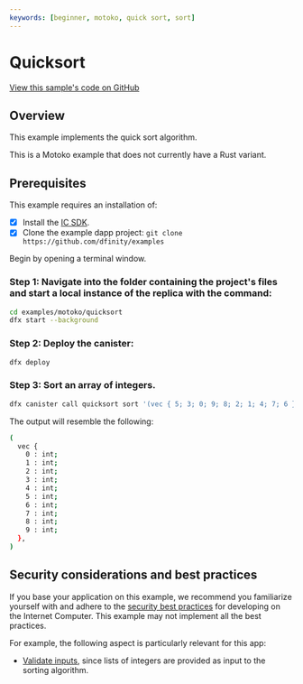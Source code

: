 ```yaml
---
keywords: [beginner, motoko, quick sort, sort]
---
```


# Quicksort

[View this sample's code on GitHub](https://github.com/dfinity/examples/tree/master/motoko/quicksort)

## Overview
This example implements the quick sort algorithm.

This is a Motoko example that does not currently have a Rust variant. 

## Prerequisites
This example requires an installation of:

- [x] Install the [IC SDK](https://internetcomputer.org/docs/current/developer-docs/setup/install/index.mdx).
- [x] Clone the example dapp project: `git clone https://github.com/dfinity/examples`

Begin by opening a terminal window.

### Step 1: Navigate into the folder containing the project's files and start a local instance of the replica with the command:

```bash
cd examples/motoko/quicksort
dfx start --background
```

### Step 2: Deploy the canister:

```bash
dfx deploy
```

### Step 3: Sort an array of integers.

```bash
dfx canister call quicksort sort '(vec { 5; 3; 0; 9; 8; 2; 1; 4; 7; 6 })'
```

The output will resemble the following:

```bash
(
  vec {
    0 : int;
    1 : int;
    2 : int;
    3 : int;
    4 : int;
    5 : int;
    6 : int;
    7 : int;
    8 : int;
    9 : int;
  },
)
```

## Security considerations and best practices

If you base your application on this example, we recommend you familiarize yourself with and adhere to the [security best practices](https://internetcomputer.org/docs/current/references/security/) for developing on the Internet Computer. This example may not implement all the best practices.

For example, the following aspect is particularly relevant for this app:
* [Validate inputs](https://internetcomputer.org/docs/current/developer-docs/security/security-best-practices/overview), since lists of integers are provided as input to the sorting algorithm.
